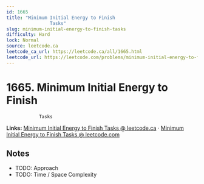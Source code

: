 ```yaml
--- 
id: 1665
title: "Minimum Initial Energy to Finish
                Tasks"
slug: minimum-initial-energy-to-finish-tasks
difficulty: Hard
lock: Normal
source: leetcode.ca
leetcode_ca_url: https://leetcode.ca/all/1665.html
leetcode_url: https://leetcode.com/problems/minimum-initial-energy-to-finish-tasks/
---
```


# 1665. Minimum Initial Energy to Finish
                Tasks

**Links:** [Minimum Initial Energy to Finish
                Tasks @ leetcode.ca](https://leetcode.ca/all/1665.html) · [Minimum Initial Energy to Finish
                Tasks @ leetcode.com](https://leetcode.com/problems/minimum-initial-energy-to-finish-tasks/)

## Notes
- TODO: Approach
- TODO: Time / Space Complexity
